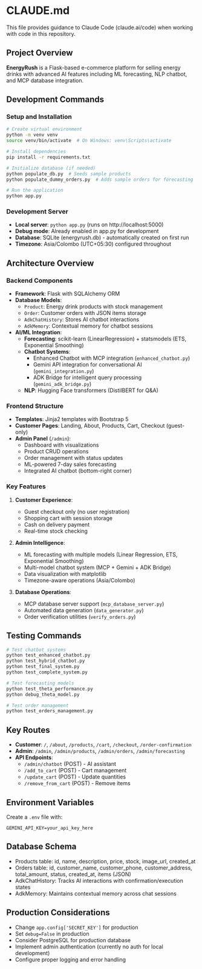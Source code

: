 # CLAUDE.md

This file provides guidance to Claude Code (claude.ai/code) when working with code in this repository.

## Project Overview

**EnergyRush** is a Flask-based e-commerce platform for selling energy drinks with advanced AI features including ML forecasting, NLP chatbot, and MCP database integration.

## Development Commands

### Setup and Installation
```bash
# Create virtual environment
python -m venv venv
source venv/bin/activate  # On Windows: venv\Scripts\activate

# Install dependencies
pip install -r requirements.txt

# Initialize database (if needed)
python populate_db.py  # Seeds sample products
python populate_dummy_orders.py  # Adds sample orders for forecasting

# Run the application
python app.py
```

### Development Server
- **Local server**: `python app.py` (runs on http://localhost:5000)
- **Debug mode**: Already enabled in app.py for development
- **Database**: SQLite (energyrush.db) - automatically created on first run
- **Timezone**: Asia/Colombo (UTC+05:30) configured throughout

## Architecture Overview

### Backend Components
- **Framework**: Flask with SQLAlchemy ORM
- **Database Models**:
  - `Product`: Energy drink products with stock management
  - `Order`: Customer orders with JSON items storage
  - `AdkChatHistory`: Stores AI chatbot interactions
  - `AdkMemory`: Contextual memory for chatbot sessions
- **AI/ML Integration**:
  - **Forecasting**: scikit-learn (LinearRegression) + statsmodels (ETS, Exponential Smoothing)
  - **Chatbot Systems**:
    - Enhanced Chatbot with MCP integration (`enhanced_chatbot.py`)
    - Gemini API integration for conversational AI (`gemini_integration.py`)
    - ADK Bridge for intelligent query processing (`gemini_adk_bridge.py`)
  - **NLP**: Hugging Face transformers (DistilBERT for Q&A)

### Frontend Structure
- **Templates**: Jinja2 templates with Bootstrap 5
- **Customer Pages**: Landing, About, Products, Cart, Checkout (guest-only)
- **Admin Panel** (`/admin`):
  - Dashboard with visualizations
  - Product CRUD operations
  - Order management with status updates
  - ML-powered 7-day sales forecasting
  - Integrated AI chatbot (bottom-right corner)

### Key Features
1. **Customer Experience**:
   - Guest checkout only (no user registration)
   - Shopping cart with session storage
   - Cash on delivery payment
   - Real-time stock checking

2. **Admin Intelligence**:
   - ML forecasting with multiple models (Linear Regression, ETS, Exponential Smoothing)
   - Multi-model chatbot system (MCP + Gemini + ADK Bridge)
   - Data visualization with matplotlib
   - Timezone-aware operations (Asia/Colombo)

3. **Database Operations**:
   - MCP database server support (`mcp_database_server.py`)
   - Automated data generation (`data_generator.py`)
   - Order verification utilities (`verify_orders.py`)

## Testing Commands

```bash
# Test chatbot systems
python test_enhanced_chatbot.py
python test_hybrid_chatbot.py
python test_final_system.py
python test_complete_system.py

# Test forecasting models
python test_theta_performance.py
python debug_theta_model.py

# Test order management
python test_orders_management.py
```

## Key Routes
- **Customer**: `/`, `/about`, `/products`, `/cart`, `/checkout`, `/order-confirmation`
- **Admin**: `/admin`, `/admin/products`, `/admin/orders`, `/admin/forecasting`
- **API Endpoints**:
  - `/admin/chatbot` (POST) - AI assistant
  - `/add_to_cart` (POST) - Cart management
  - `/update_cart` (POST) - Update quantities
  - `/remove_from_cart` (POST) - Remove items

## Environment Variables
Create a `.env` file with:
```
GEMINI_API_KEY=your_api_key_here
```

## Database Schema
- Products table: id, name, description, price, stock, image_url, created_at
- Orders table: id, customer_name, customer_phone, customer_address, total_amount, status, created_at, items (JSON)
- AdkChatHistory: Tracks AI interactions with confirmation/execution states
- AdkMemory: Maintains contextual memory across chat sessions

## Production Considerations
- Change `app.config['SECRET_KEY']` for production
- Set `debug=False` in production
- Consider PostgreSQL for production database
- Implement admin authentication (currently no auth for local development)
- Configure proper logging and error handling